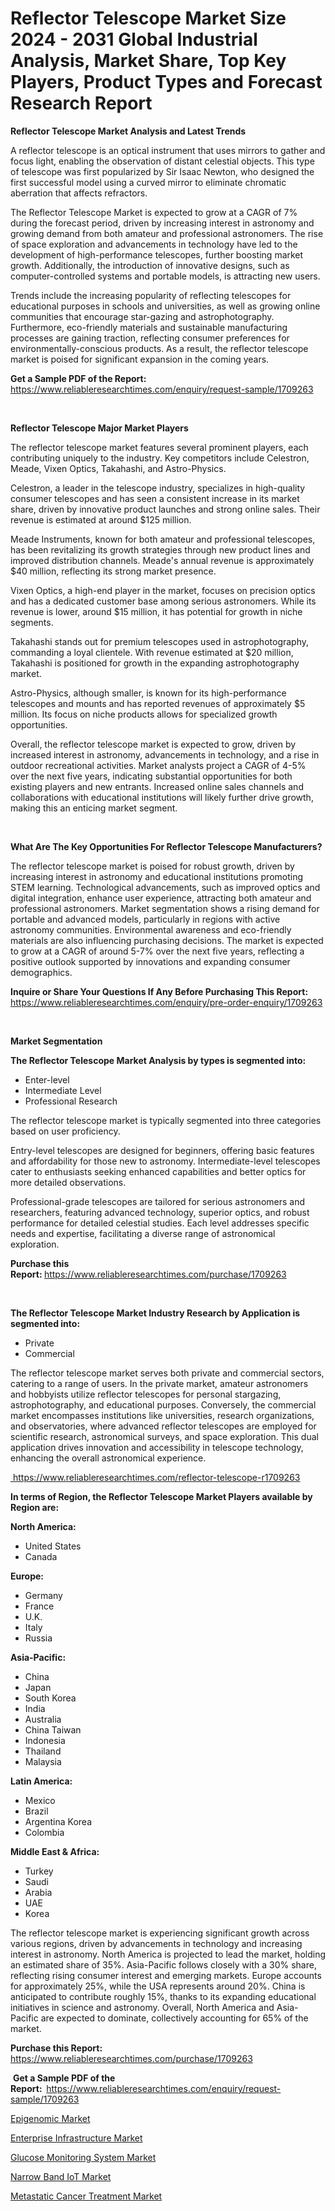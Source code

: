 <p><h1>Reflector Telescope Market Size 2024 - 2031 Global Industrial Analysis, Market Share, Top Key Players, Product Types and Forecast Research Report</h1></p><p><strong>Reflector Telescope Market Analysis and Latest Trends</strong></p>
<p><p>A reflector telescope is an optical instrument that uses mirrors to gather and focus light, enabling the observation of distant celestial objects. This type of telescope was first popularized by Sir Isaac Newton, who designed the first successful model using a curved mirror to eliminate chromatic aberration that affects refractors.</p><p>The Reflector Telescope Market is expected to grow at a CAGR of 7% during the forecast period, driven by increasing interest in astronomy and growing demand from both amateur and professional astronomers. The rise of space exploration and advancements in technology have led to the development of high-performance telescopes, further boosting market growth. Additionally, the introduction of innovative designs, such as computer-controlled systems and portable models, is attracting new users.</p><p>Trends include the increasing popularity of reflecting telescopes for educational purposes in schools and universities, as well as growing online communities that encourage star-gazing and astrophotography. Furthermore, eco-friendly materials and sustainable manufacturing processes are gaining traction, reflecting consumer preferences for environmentally-conscious products. As a result, the reflector telescope market is poised for significant expansion in the coming years.</p></p>
<p><strong>Get a Sample PDF of the Report:&nbsp;</strong> <a href="https://www.reliableresearchtimes.com/enquiry/request-sample/1709263?utm_campaign=1559&utm_medium=2&utm_source=Github&utm_content=ia&utm_term=21102024&utm_id=reflector-telescope">https://www.reliableresearchtimes.com/enquiry/request-sample/1709263</a></p>
<p>&nbsp;</p>
<p><strong>Reflector Telescope Major Market Players</strong></p>
<p><p>The reflector telescope market features several prominent players, each contributing uniquely to the industry. Key competitors include Celestron, Meade, Vixen Optics, Takahashi, and Astro-Physics. </p><p>Celestron, a leader in the telescope industry, specializes in high-quality consumer telescopes and has seen a consistent increase in its market share, driven by innovative product launches and strong online sales. Their revenue is estimated at around $125 million.</p><p>Meade Instruments, known for both amateur and professional telescopes, has been revitalizing its growth strategies through new product lines and improved distribution channels. Meade's annual revenue is approximately $40 million, reflecting its strong market presence. </p><p>Vixen Optics, a high-end player in the market, focuses on precision optics and has a dedicated customer base among serious astronomers. While its revenue is lower, around $15 million, it has potential for growth in niche segments.</p><p>Takahashi stands out for premium telescopes used in astrophotography, commanding a loyal clientele. With revenue estimated at $20 million, Takahashi is positioned for growth in the expanding astrophotography market.</p><p>Astro-Physics, although smaller, is known for its high-performance telescopes and mounts and has reported revenues of approximately $5 million. Its focus on niche products allows for specialized growth opportunities.</p><p>Overall, the reflector telescope market is expected to grow, driven by increased interest in astronomy, advancements in technology, and a rise in outdoor recreational activities. Market analysts project a CAGR of 4-5% over the next five years, indicating substantial opportunities for both existing players and new entrants. Increased online sales channels and collaborations with educational institutions will likely further drive growth, making this an enticing market segment.</p></p>
<p>&nbsp;</p>
<p><strong>What Are The Key Opportunities For Reflector Telescope Manufacturers?</strong></p>
<p><p>The reflector telescope market is poised for robust growth, driven by increasing interest in astronomy and educational institutions promoting STEM learning. Technological advancements, such as improved optics and digital integration, enhance user experience, attracting both amateur and professional astronomers. Market segmentation shows a rising demand for portable and advanced models, particularly in regions with active astronomy communities. Environmental awareness and eco-friendly materials are also influencing purchasing decisions. The market is expected to grow at a CAGR of around 5-7% over the next five years, reflecting a positive outlook supported by innovations and expanding consumer demographics.</p></p>
<p><strong>Inquire or Share Your Questions If Any Before Purchasing This Report:</strong> <a href="https://www.reliableresearchtimes.com/enquiry/pre-order-enquiry/1709263?utm_campaign=1559&utm_medium=2&utm_source=Github&utm_content=ia&utm_term=21102024&utm_id=reflector-telescope">https://www.reliableresearchtimes.com/enquiry/pre-order-enquiry/1709263</a></p>
<p>&nbsp;</p>
<p><strong>Market Segmentation</strong></p>
<p><strong>The Reflector Telescope Market Analysis by types is segmented into:</strong></p>
<p><ul><li>Enter-level</li><li>Intermediate Level</li><li>Professional Research</li></ul></p>
<p><p>The reflector telescope market is typically segmented into three categories based on user proficiency. </p><p>Entry-level telescopes are designed for beginners, offering basic features and affordability for those new to astronomy. Intermediate-level telescopes cater to enthusiasts seeking enhanced capabilities and better optics for more detailed observations. </p><p>Professional-grade telescopes are tailored for serious astronomers and researchers, featuring advanced technology, superior optics, and robust performance for detailed celestial studies. Each level addresses specific needs and expertise, facilitating a diverse range of astronomical exploration.</p></p>
<p><strong>Purchase this Report:&nbsp;</strong><a href="https://www.reliableresearchtimes.com/purchase/1709263?utm_campaign=1559&utm_medium=2&utm_source=Github&utm_content=ia&utm_term=21102024&utm_id=reflector-telescope">https://www.reliableresearchtimes.com/purchase/1709263</a></p>
<p>&nbsp;</p>
<p><strong>The Reflector Telescope Market Industry Research by Application is segmented into:</strong></p>
<p><ul><li>Private</li><li>Commercial</li></ul></p>
<p><p>The reflector telescope market serves both private and commercial sectors, catering to a range of users. In the private market, amateur astronomers and hobbyists utilize reflector telescopes for personal stargazing, astrophotography, and educational purposes. Conversely, the commercial market encompasses institutions like universities, research organizations, and observatories, where advanced reflector telescopes are employed for scientific research, astronomical surveys, and space exploration. This dual application drives innovation and accessibility in telescope technology, enhancing the overall astronomical experience.</p></p>
<p><a href="https://www.reliableresearchtimes.com/reflector-telescope-r1709263?utm_campaign=1559&utm_medium=2&utm_source=Github&utm_content=ia&utm_term=21102024&utm_id=reflector-telescope">&nbsp;https://www.reliableresearchtimes.com/reflector-telescope-r1709263</a></p>
<p><strong>In terms of Region, the Reflector Telescope Market Players available by Region are:</strong></p>
<p>
    <p> <strong> North America: </strong>
        <ul>
            <li>United States</li>
            <li>Canada</li>
        </ul>
        </p> 
    <p> <strong> Europe: </strong>
        <ul>
            <li>Germany</li>
            <li>France</li>
            <li>U.K.</li>
            <li>Italy</li>
            <li>Russia</li>
        </ul>
        </p> 
    <p> <strong> Asia-Pacific: </strong>
        <ul>
            <li>China</li>
            <li>Japan</li>
            <li>South Korea</li>
            <li>India</li>
            <li>Australia</li>
            <li>China Taiwan</li>
            <li>Indonesia</li>
            <li>Thailand</li>
            <li>Malaysia</li>
        </ul>
        </p> 
    <p> <strong> Latin America: </strong>
        <ul>
            <li>Mexico</li>
            <li>Brazil</li>
            <li>Argentina Korea</li>
            <li>Colombia</li>
        </ul>
        </p> 
    <p> <strong> Middle East & Africa: </strong>
        <ul>
            <li>Turkey</li>
            <li>Saudi</li>
            <li>Arabia</li>
            <li>UAE</li>
            <li>Korea</li>
        </ul>
    </p>
    </p>
<p><p>The reflector telescope market is experiencing significant growth across various regions, driven by advancements in technology and increasing interest in astronomy. North America is projected to lead the market, holding an estimated share of 35%. Asia-Pacific follows closely with a 30% share, reflecting rising consumer interest and emerging markets. Europe accounts for approximately 25%, while the USA represents around 20%. China is anticipated to contribute roughly 15%, thanks to its expanding educational initiatives in science and astronomy. Overall, North America and Asia-Pacific are expected to dominate, collectively accounting for 65% of the market.</p></p>
<p><strong>Purchase this Report: </strong><a href="https://www.reliableresearchtimes.com/purchase/1709263?utm_campaign=1559&utm_medium=2&utm_source=Github&utm_content=ia&utm_term=21102024&utm_id=reflector-telescope">https://www.reliableresearchtimes.com/purchase/1709263</a></p>
<p>&nbsp;<strong>Get a Sample PDF of the Report:&nbsp;&nbsp;</strong><a href="https://www.reliableresearchtimes.com/enquiry/request-sample/1709263?utm_campaign=1559&utm_medium=2&utm_source=Github&utm_content=ia&utm_term=21102024&utm_id=reflector-telescope">https://www.reliableresearchtimes.com/enquiry/request-sample/1709263</a></p>
<p><strong></strong></p>
<p><p><a href="https://www.linkedin.com/pulse/strategic-roadmap-success-global-epigenomic-market-analysis-ya9ie?utm_campaign=1559&utm_medium=2&utm_source=Github&utm_content=ia&utm_term=21102024&utm_id=reflector-telescope">Epigenomic Market</a></p><p><a href="https://www.linkedin.com/pulse/enterprise-infrastructure-market-growth-segmentation-regional-4ha2e?utm_campaign=1559&utm_medium=2&utm_source=Github&utm_content=ia&utm_term=21102024&utm_id=reflector-telescope">Enterprise Infrastructure Market</a></p><p><a href="https://www.linkedin.com/pulse/glucose-monitoring-system-value-chain-analysis-from-raw-materials-t1ype?utm_campaign=1559&utm_medium=2&utm_source=Github&utm_content=ia&utm_term=21102024&utm_id=reflector-telescope">Glucose Monitoring System Market</a></p><p><a href="https://www.linkedin.com/pulse/narrow-band-iot-market-navigating-challenges-unlocking-potential-nxbne?utm_campaign=1559&utm_medium=2&utm_source=Github&utm_content=ia&utm_term=21102024&utm_id=reflector-telescope">Narrow Band IoT Market</a></p><p><a href="https://www.linkedin.com/pulse/strategic-roadmap-success-global-metastatic-cancer-treatment-heoke?utm_campaign=1559&utm_medium=2&utm_source=Github&utm_content=ia&utm_term=21102024&utm_id=reflector-telescope">Metastatic Cancer Treatment Market</a></p></p>